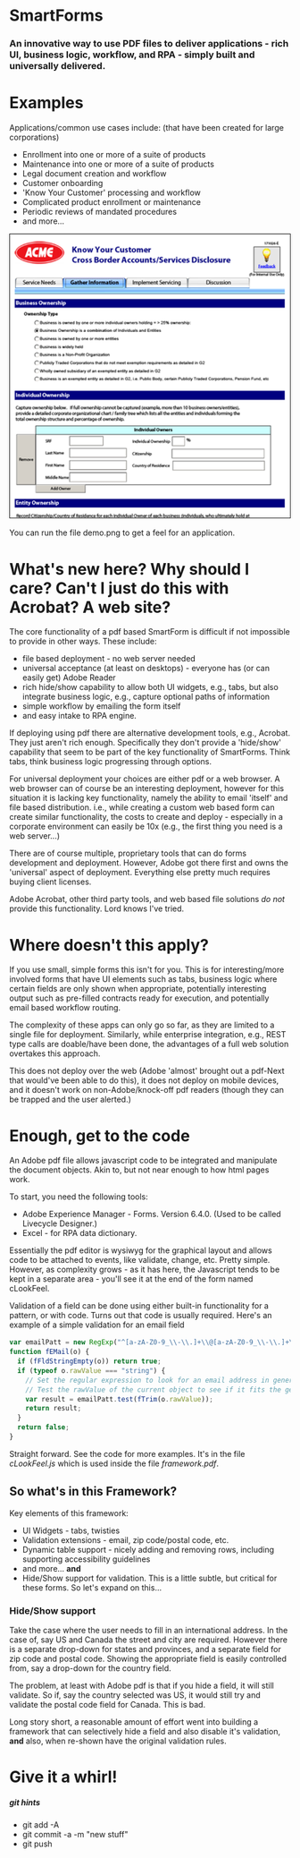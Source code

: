 
# SmartForms
### An innovative way to use PDF files to deliver applications - rich UI, business logic, workflow, and RPA - simply built and universally delivered.

# Examples

Applications/common use cases include: (that have been created for large corporations)

- Enrollment into one or more of a suite of products
- Maintenance into one or more of a suite of products
- Legal document creation and workflow
- Customer onboarding
- 'Know Your Customer' processing and workflow
- Complicated product enrollment or maintenance
- Periodic reviews of mandated procedures
- and more...

![SmartForm Demo](/images/demo-KYC.png)

You can run the file demo.png to get a feel for an application.

# What's new here? Why should I care? Can't I just do this with Acrobat? A web site?

The core functionality of a pdf based SmartForm is difficult if not impossible to provide in other ways.
 These include:

- file based deployment - no web server needed
- universal acceptance (at least on desktops) - everyone has (or can easily get) Adobe Reader
- rich hide/show capability to allow both UI widgets, e.g., tabs, but also integrate business logic, e.g., capture optional paths of information
- simple workflow by emailing the form itself
- and easy intake to RPA engine.

If deploying using pdf there are alternative development tools, e.g., Acrobat. They just aren't rich enough. Specifically they don't provide a 'hide/show' capability that seem to be part of the key functionality of SmartForms. Think tabs, think business logic progressing through options.

For universal deployment your choices are either pdf or a web browser. A web browser can of course be an interesting deployment, however for this situation it is lacking key functionality, namely the ability to email 'itself' and file based distribution. i.e., while creating a custom web based form can create similar functionality, the costs to create and deploy - especially in a corporate environment can easily be 10x (e.g., the first thing you need is a web server...)

There are of course multiple, proprietary tools that can do forms development and deployment. However, Adobe got there first and owns the 'universal' aspect of deployment. Everything else pretty much requires buying client licenses.

Adobe Acrobat, other third party tools, and web based file solutions _do not_ provide this functionality. Lord knows I've tried.

# Where doesn't this apply?

If you use small, simple forms this isn't for you. This is for interesting/more involved forms that have UI elements such as tabs, business logic where certain fields are only shown when appropriate, potentially interesting output such as pre-filled contracts ready for execution, and potentially email based workflow routing.

The complexity of these apps can only go so far, as they are limited to a single file for deployment. Similarly, while enterprise integration, e.g., REST type calls are doable/have been done, the advantages of a full web solution overtakes this approach.

This does not deploy over the web (Adobe 'almost' brought out a pdf-Next that would've been able to do this), it does not deploy on mobile devices, and it doesn't work on non-Adobe/knock-off pdf readers (though they can be trapped and the user alerted.)

# Enough, get to the code

An Adobe pdf file allows javascript code to be integrated and manipulate the document objects.   Akin to, but not near enough to how html pages work. 

To start, you need the following tools:

- Adobe Experience Manager - Forms. Version 6.4.0. (Used to be called Livecycle Designer.)
- Excel - for RPA data dictionary.

Essentially the pdf editor is wysiwyg for the graphical layout and allows code to be attached to events, like validate, change, etc.   Pretty simple.    However, as complexity grows - as it has here, the Javascript tends to be kept in a separate area - you'll see it at the end of the form named cLookFeel.   

Validation of a field can be done using either built-in functionality for a pattern, or with code.   Turns out that code is usually required.   Here's an example of a simple validation for an email field

```javascript
var emailPatt = new RegExp("^[a-zA-Z0-9_\\-\\.]+\\@[a-zA-Z0-9_\\-\\.]+\\.[a-zA-Z]{2,8}$"); // (allows 2-8 characters in domain suffix)
function fEMail(o) {
  if (fFldStringEmpty(o)) return true;
  if (typeof o.rawValue === "string") {
    // Set the regular expression to look for an email address in general form
    // Test the rawValue of the current object to see if it fits the general form of an email address
    var result = emailPatt.test(fTrim(o.rawValue));
    return result;
  }
  return false;
}
```

Straight forward.   See the code for more examples.   It's in the file *cLookFeel.js* which is used inside the file *framework.pdf*.

## So what's in this Framework?

Key elements of this framework:
- UI Widgets - tabs, twisties
- Validation extensions - email, zip code/postal code, etc.
- Dynamic table support - nicely adding and removing rows, including supporting accessibility guidelines
- and more...
**and**
- Hide/Show support for validation.   This is a little subtle, but critical for these forms.   So let's expand on this...

### Hide/Show support

Take the case where the user needs to fill in an international address.    In the case of, say US and Canada the street and city are required.    However there is a separate drop-down for states and provinces, and a separate field for zip code and postal code.     Showing the appropriate field is easily controlled from, say a drop-down for the country field.

The problem, at least with Adobe pdf is that if you hide a field, it will still validate.   So if, say the country selected was US, it would still try and validate the postal code field for Canada.    This is bad.

Long story short, a reasonable amount of effort went into building a framework that can selectively hide a field and also disable it's validation, **and** also, when re-shown have the original validation rules.

# Give it a whirl!




##### git hints

- git add -A
- git commit -a -m "new stuff"
- git push
